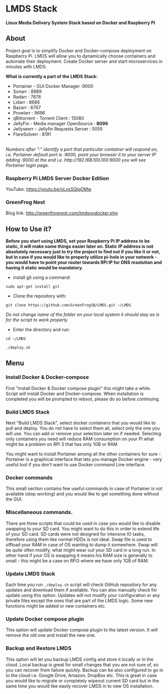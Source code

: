 # LMDS Stack

<b>Linux Media Delivery System Stack based on Docker and Raspberry Pi</b>

## About

Project goal is to simplify Docker and Docker-compose deployment on Raspberry Pi.
LMDS will allow you to dynamically choose containers and automate their deployment.
Create Docker server and start microservices in minutes with LMDS.

<b>What is currently a part of the LMDS Stack:</b>

<ul>
  <li>Portainer - GUI Docker Manager :9000</li>
  <li> Sonarr : 8989</li>
  <li> Radarr : 7878</li>
  <li> Lidarr : 8686</li>
  <li> Bazarr : 6767</li>
  <li> Prowlarr : 9696</li>
  <li> qBittorrent - Torrent Client : 15080</li>
  <li> JellyFin - Media manager OpenSource : <b>8096</b></li>
  <li> Jellyseerr - Jellyfin Requests Server : 5055</li>
  <li> FlareSolverr : 8191</li>
  </ul>
<br>
<i>Numbers after ":" identify a port that particular container will respond on, i.e. Portainer default port is :9000, point your browser it to your server IP adding :9000 at the end i.e. http://192.168.100.100:9000 you will see Portainer login page.</i>

### Raspberry Pi LMDS Server Docker Edition

YouTube: https://youtu.be/oLxsSQIqOMw

### GreenFrog Nest

Blog link: http://greenfrognest.com/lmdsondocker.php

## How to Use it?

<b>Before you start using LMDS, set your Raspberry Pi IP address to be static, it will make some things easier later on.
Static IP address is not absolutely necessary just to try the project to find out if you like it or not, but in case if you would like to properly utilize pi-hole in your network - you would have to point your router towards RPi IP for DNS resolution and having it static would be mandatory.</b>

- install git using a command:
<pre><code>sudo apt-get install git</code></pre>

- Clone the repository with:
<pre><code>git clone https://github.com/GreenFrogSB/LMDS.git ~/LMDS</code></pre>

<i>Do not change name of the folder on your local system it should stay as is for the script to work properly</i>

- Enter the directory and run:

<pre><code>cd ~/LMDS</code></pre>
<pre><code>./deploy.sh</code></pre>

## Menu

### Install Docker & Docker-compose

<p>First "Install Docker & Docker compose plugin" this might take a while. Script will install Docker and Docker-compose. When installation is completed you will be prompted to reboot, please do so before continuing.<p>

### Build LMDS Stack

<p>Next "Build LMDS Stack", select docker containers that you would like to pull and deploy. You do not have to select them all, select only the one you will use. You can add or remove your selection later on if needed. Selecting only containers you need will reduce RAM consumption on your Pi what might be a problem on RPi 3 that has only 1GB or RAM</p>

<p>You might want to install Portainer among all the other containers for sure - Portainer is a graphical interface that lets you manage Docker engine - very useful tool if you don’t want to use Docker command Line interface.</p>

### Docker commands

<p>This small section contains few useful commands in case of Portainer is not available (stop working) and you would like to get something done without the GUI.</p>

### Miscellaneous commands.

<p>There are three scripts that could be used in case you would like to disable swapping to your SD card. You might want to do this in order to extend life of your SD card. SD cards were not designed for intensive IO tasks, therefore using them like normal HDDs is not ideal. Swap file is used to offload your RAM in case of OS wanting to dump it somewhere. Swap will be quite often modify, what might wear out your SD card in a long run. In other hand if your OS is swapping it means his RAM size is generally to small - this might be a case on RPi3 where we have only 1GB of RAM.</p>

### Update LMDS Stack

<p>Each time you run <code>./deploy.sh</code> script will check GitHub repository for any updates and download them if available. You can also manually check for update using this option. Updates will not modify your configuration or any private files except the ones that are part of the LMDS logic. Some new functions might be added or new containers etc.</p>

### Update Docker compose plugin

<p>This option will update Docker compose plugin to the latest version. It will remove the old one and install the new one.</p>

### Backup and Restore LMDS

<p> This option will let you backup LMDS config and store it locally or in the cloud. Local backup is great for small changes that you are not sure of, so you can recover from failure quickly. Backup can be also configured to go in to the cloud i.e. Google Drive, Amazon, DropBox etc. This is great in case you would like to migrate or completely wipeout current SD card but in the same time you would like easily recover LMDS in to new OS installation. </p>
